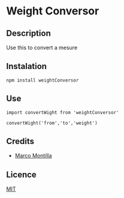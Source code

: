 # Weight Conversor

## Description

Use this to convert a mesure

## Instalation

```
npm install weightConversor
```

## Use

```
import convertWight from 'weightConversor'

convertWight('from','to','weight')
```

## Credits
- [Marco Montilla](https://instagram.com/@marcoprograma)

## Licence

[MIT](https://opensource.org/licenses/MIT)